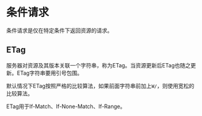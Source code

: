 # 条件请求

条件请求是仅在特定条件下返回资源的请求。

## ETag

服务器对资源及其版本关联一个字符串，称为ETag。当资源更新后ETag也随之更新。ETag字符串要用引号包围。

默认情况下ETag按照严格的比较算法，如果前面字符串前加上`W/`，则使用宽松的比较算法。

ETag用于If-Match、If-None-Match、If-Range。


